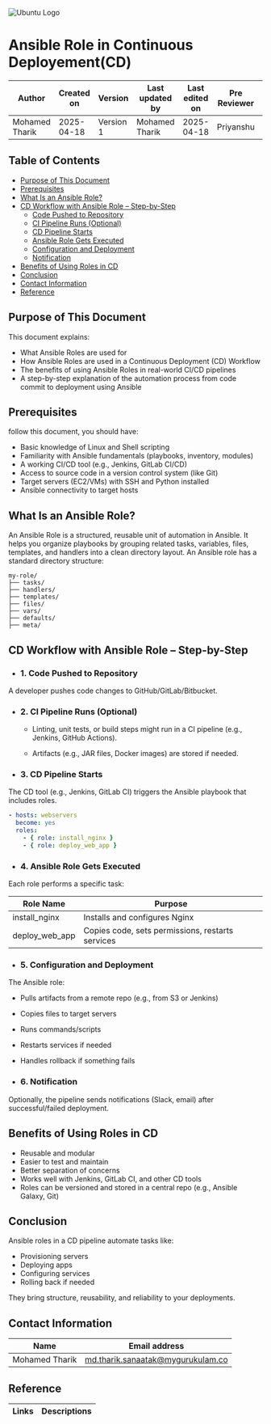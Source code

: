 ![Ubuntu Logo](https://i0.wp.com/blog.knoldus.com/wp-content/uploads/2017/10/ansible_logo.png?fit=1800%2C514&ssl=1)

# **Ansible Role in Continuous Deployement(CD)**

| Author         | Created on     | Version         | Last updated by | Last edited on | Pre Reviewer | L0 Reviewer | L1 Reviewer | L2 Reviewer |
|----------------|----------------|-----------------|-----------------|----------------|---------------|-------------|-------------|-------------|
| Mohamed Tharik | 2025-04-18     |     Version 1         | Mohamed Tharik  | 2025-04-18     |Priyanshu | Khushi | Mukul Joshi|Piyush Upadhyay |

## Table of Contents

- [Purpose of This Document](#purpose-of-this-document)
- [Prerequisites](#prerequisites)
- [What Is an Ansible Role?](#what-is-an-ansible-role)
- [CD Workflow with Ansible Role – Step-by-Step](#cd-workflow-with-ansible-role--step-by-step)
  - [Code Pushed to Repository](#1-code-pushed-to-repository)
  - [CI Pipeline Runs (Optional)](#2-ci-pipeline-runs-optional)
  - [CD Pipeline Starts](#3-cd-pipeline-starts)
  - [Ansible Role Gets Executed](#4-ansible-role-gets-executed)
  - [Configuration and Deployment](#5-configuration-and-deployment)
  - [Notification](#6-notification)
- [Benefits of Using Roles in CD](#benefits-of-using-roles-in-cd)
- [Conclusion](#conclusion)
- [Contact Information](#contact-information)
- [Reference](#reference)


## Purpose of This Document

This document explains:

- What Ansible Roles are used for
- How Ansible Roles are used in a Continuous Deployment (CD) Workflow
- The benefits of using Ansible Roles in real-world CI/CD pipelines
- A step-by-step explanation of the automation process from code commit to deployment using Ansible

## Prerequisites

follow this document, you should have:

- Basic knowledge of Linux and Shell scripting
- Familiarity with Ansible fundamentals (playbooks, inventory, modules)
- A working CI/CD tool (e.g., Jenkins, GitLab CI/CD)
- Access to source code in a version control system (like Git)
- Target servers (EC2/VMs) with SSH and Python installed
- Ansible connectivity to target hosts

## **What Is an Ansible Role?**

An Ansible Role is a structured, reusable unit of automation in Ansible. It helps you organize playbooks by grouping related tasks, variables, files, templates, and handlers into a clean directory layout.
An Ansible role has a standard directory structure:
```text
my-role/
├── tasks/
├── handlers/
├── templates/
├── files/
├── vars/
├── defaults/
├── meta/
```
## CD Workflow with Ansible Role – Step-by-Step

- ### 1. Code Pushed to Repository
A developer pushes code changes to GitHub/GitLab/Bitbucket.

- ### 2. CI Pipeline Runs (Optional)
  - Linting, unit tests, or build steps might run in a CI pipeline (e.g., Jenkins, GitHub Actions).

  - Artifacts (e.g., JAR files, Docker images) are stored if needed.

- ### 3. CD Pipeline Starts
The CD tool (e.g., Jenkins, GitLab CI) triggers the Ansible playbook that includes roles.
```yaml
- hosts: webservers
  become: yes
  roles:
    - { role: install_nginx }
    - { role: deploy_web_app }
```
- ### 4. Ansible Role Gets Executed
Each role performs a specific task:

|Role Name | Purpose|
|-----------|---------|
|install_nginx | Installs and configures Nginx|
|deploy_web_app | Copies code, sets permissions, restarts services|

- ### 5. Configuration and Deployment
The Ansible role:

  - Pulls artifacts from a remote repo (e.g., from S3 or Jenkins)
  - Copies files to target servers
  - Runs commands/scripts
  - Restarts services if needed
  - Handles rollback if something fails

- ### 6. Notification
Optionally, the pipeline sends notifications (Slack, email) after successful/failed deployment.

## Benefits of Using Roles in CD
- Reusable and modular
- Easier to test and maintain
- Better separation of concerns
- Works well with Jenkins, GitLab CI, and other CD tools
- Roles can be versioned and stored in a central repo (e.g., Ansible Galaxy, Git)

## Conclusion
Ansible roles in a CD pipeline automate tasks like:

- Provisioning servers
- Deploying apps
- Configuring services
- Rolling back if needed

They bring structure, reusability, and reliability to your deployments.

## Contact Information

| Name | Email address         |
|------|------------------------|
| Mohamed Tharik  | md.tharik.sanaatak@mygurukulam.co    |

## Reference

| Links                                                                                                                                                                                                                     | Descriptions                                                                                              |
|---------------------------------------------------------------------------------------------------------------------------------------------------------------------------------------------------------------------------|-----------------------------------------------------------------------------------------------------------|

